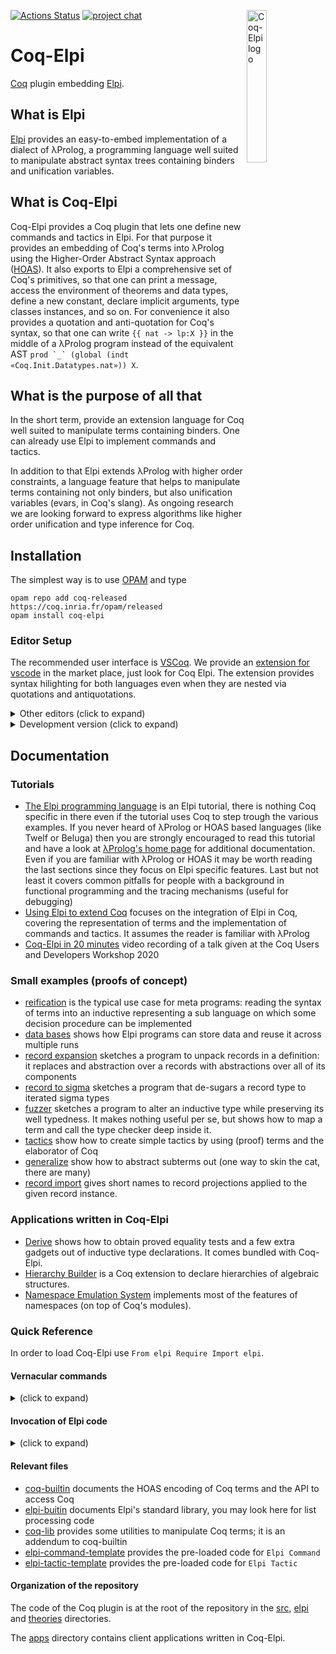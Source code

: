 [![Actions Status](https://github.com/LPCIC/coq-elpi/workflows/CI/badge.svg)](https://github.com/LPCIC/coq-elpi/actions)
[![project chat](https://img.shields.io/badge/zulip-join_chat-brightgreen.svg)](https://coq.zulipchat.com/#narrow/stream/253928-Elpi-users.20.26.20devs)
<img align="right" src="https://github.com/LPCIC/coq-elpi/raw/master/etc/logo.png" alt="Coq-Elpi logo" width="25%" />

# Coq-Elpi
[Coq](https://github.com/coq/coq) plugin embedding [Elpi](https://github.com/LPCIC/elpi).

## What is Elpi
[Elpi](https://github.com/LPCIC/elpi) provides an easy-to-embed implementation
of a dialect of λProlog, a programming language well suited to manipulate
abstract syntax trees containing binders and unification variables.

## What is Coq-Elpi
Coq-Elpi provides a Coq plugin that lets one define new commands and tactics in
Elpi. For that purpose it provides an embedding of Coq's terms into λProlog
using the Higher-Order Abstract Syntax approach
([HOAS](https://en.wikipedia.org/wiki/Higher-order_abstract_syntax)). It also
exports to Elpi a comprehensive set of Coq's primitives, so that one can
print a message, access the environment of theorems and data types, define a
new constant, declare implicit arguments, type classes instances, and so on.
For convenience it also provides a quotation and anti-quotation for Coq's
syntax, so that one can write `{{ nat -> lp:X }}` in the middle of a λProlog
program instead of the equivalent AST
``prod `_` (global (indt «Coq.Init.Datatypes.nat»)) X``.

## What is the purpose of all that
In the short term, provide an extension language for Coq well suited to
manipulate terms containing binders. One can already use Elpi to implement
commands and tactics.

In addition to that Elpi extends λProlog with higher order constraints, a
language feature that helps to manipulate terms containing not only binders, but
also unification variables (evars, in Coq's slang). As ongoing research we are
looking forward to express algorithms like higher order unification and type
inference for Coq.

## Installation

The simplest way is to use [OPAM](http://opam.ocaml.org/) and type
```
opam repo add coq-released https://coq.inria.fr/opam/released
opam install coq-elpi
```

### Editor Setup

The recommended user interface is [VSCoq](https://github.com/coq-community/vscoq/).
We provide an [extension for vscode](https://github.com/LPCIC/coq-elpi-lang) in the
market place, just look for Coq Elpi. The extension provides syntax hilighting
for both languages even when they are nested via quotations and antiquotations.

<details><summary>Other editors (click to expand)</summary><p>

At the time of writing Proof General does not handle quotations correctly, see ProofGeneral/PG#437.
In particular `Elpi Accumulate lp:{{ .... }}.` is used in tutorials to mix Coq and Elpi code
without escaping. Coq-Elpi also accepts `Elpi Accumulate " .... ".` but strings part of the
Elpi code needs to be escaped. Finally, for non-tutorial material, one can always put
the code in an external file and use `Elpi Accumulate File "filename".` instead.

CoqIDE does not handle quotations correctly. The installation process puts
[coq-elpi.lang](etc/coq-elpi.lang)
in a place where CoqIDE can find it.  Then you can select `coq-elpi`
from the menu `Edit -> Preferences -> Colors`.

If you use Vim, we recommend to add the following lines to `~/.vimrc` (in addition to the ones
for [elpi](https://github.com/LPCIC/elpi#syntax-highlight-in-vim))
<details><summary>(click to expand)</summary>
<p>

```vim
"coq-elpi
autocmd FileType lprolog syn keyword coqElpiSpecial fun prod sort let match fix axiom indc indt const prop app
autocmd FileType lprolog syn cluster elpiAntiQuotation contains=elpiAntiQuotationVar,elpiAntiQuotationBound,elpiAntiQuotationTerm
autocmd FileType lprolog syn region elpiAntiQuotationTerm start=+lp:"+ end=+"+ contains=elpiQuotation,lprologVariable,coqElpiSpecial,elpiMacro,lprologSpecial
autocmd FileType lprolog syn match elpiAntiQuotationVar "lp:[A-Z_-]\+"ms=s+3
autocmd FileType lprolog syn match elpiAntiQuotationBound "lp:[a-z_-]\+"
autocmd FileType lprolog hi def link elpiAntiQuotationVar Keyword
autocmd FileType lprolog hi def link elpiAntiQuotationBound Normal
autocmd FileType lprolog hi def link coqElpiSpecial Special
```
</p></details>

</p></details>

<details><summary>Development version (click to expand)</summary><p>

To install the development version one can type
```
opam pin add coq-elpi https://github.com/LPCIC/coq-elpi.git
```
One can also clone this repository and type `make`, but check you have
all the dependencies installed first (see [coq-elpi.opam](coq-elpi.opam)).

</p></details>

## Documentation

### Tutorials

- [The Elpi programming language](examples/tutorial_elpi_lang.v) is an Elpi
  tutorial, there is nothing Coq specific in there even if the tutorial uses Coq
  to step trough the various examples. If you never heard of λProlog or HOAS
  based languages (like Twelf or Beluga) then you are strongly encouraged to
  read this tutorial and have a look at
  [λProlog's home page](http://www.lix.polytechnique.fr/Labo/Dale.Miller/lProlog/)
  for additional documentation. Even if you are familiar with λProlog or HOAS it
  may be worth reading the last sections since they focus on Elpi specific
  features. Last but not least it covers common pitfalls for people with a
  background in functional programming and the tracing mechanisms (useful for
  debugging)
- [Using Elpi to extend Coq](examples/tutorial_coq_elpi.v) focuses on the
  integration of Elpi in Coq, covering the representation of terms and the
  implementation of commands and tactics. It assumes the reader is familiar with
  λProlog
- [Coq-Elpi in 20 minutes](https://youtu.be/m60rHnvCJ2o)
  video recording of a talk given at the Coq Users and Developers Workshop 2020

### Small examples (proofs of concept)

- [reification](examples/example_reflexive_tactic.v) is the typical use
  case for meta programs: reading the syntax of terms into an inductive
  representing a sub language on which some decision procedure can be
  implemented
- [data bases](examples/example_data_base.v) shows how Elpi programs
  can store data and reuse it across multiple runs
- [record expansion](examples/example_record_expansion.v) sketches a
  program to unpack records in a definition: it  replaces and abstraction over a
  records with abstractions over all of its components
- [record to sigma](examples/example_record_to_sigma.v) sketches a
  program that de-sugars a record type to iterated sigma types
- [fuzzer](examples/example_fuzzer.v) sketches a
  program to alter an inductive type while preserving its well typedness. It
  makes nothing useful per se, but shows how to map a term and call the type
  checker deep inside it.
- [tactics](examples/example_curry_howard_tactics.v) show how to create
  simple tactics by using (proof) terms and the elaborator of Coq
- [generalize](examples/example_generalize.v) show how to abstract
  subterms out (one way to skin the cat, there are many)
- [record import](examples/example_import_projections.v) gives short names
  to record projections applied to the given record instance.

### Applications written in Coq-Elpi

- [Derive](apps/derive/examples/usage.v) shows how to 
  obtain proved equality tests and a few extra gadgets out of
  inductive type declarations. It comes bundled with Coq-Elpi.
- [Hierarchy Builder](https://github.com/math-comp/hierarchy-builder) is a
  Coq extension to declare hierarchies of algebraic structures.
- [Namespace Emulation System](apps/NES/examples/usage_NES.v) implements
  most of the features of namespaces (on top of Coq's modules).

### Quick Reference

In order to load Coq-Elpi use `From elpi Require Import elpi`.

#### Vernacular commands

<details><summary>(click to expand)</summary>

- `Elpi Command <qname>` creates command named `<qname>` containing the preamble
  [elpi-command](elpi/elpi-command-template.elpi).
- `Elpi Tactic <qname>` creates a tactic `<qname>` containing the preamble
  [elpi-tactic](elpi/elpi-tactic-template.elpi).
- `Elpi Db <dbname> <code>` creates a Db (a program that is accumulated into
  other programs). `<code>` is the initial contents of the Db, including the
  type declaration of its constituting predicates.
- `Elpi Program <qname> <code>` lower level primitive letting one crate a
  command/tactic with a custom preamble `<code>`.

- `Elpi Accumulate [<qname>] [<code>|File <filename>|Db <dbname>]` adds code to
  the current program (or `<qname>` if specified). The code can be verbatim,
  from a file or a Db. It understands the `#[skip="rex"]` and `#[only="rex"]`
  which make the command a no op if the Coq version is matched (or not) by the
  given regular expression.
- `Elpi Typecheck [<qname>]` typechecks the current program (or `<qname>` if
  specified).
- `Elpi Debug <string>` sets the variable `<string>`, relevant for conditional
  clause compilation (the `:if VARIABLE` clause attribute).
- `Elpi Trace [[<start> <stop>] <predicate-filter>*|Off]` enable/disable
  tracing, eventually limiting it to a specific range of execution steps or
  predicate names.
- `Elpi Bound Steps <number>` limits the number of steps an Elpi program can
  make.
- `Elpi Print <qname> [<string> <filter>*]` prints the program `<qname>` to an
  HTML file named `<qname>.html` (or `<string>` if provided filtering out
  clauses whose file/clause name matches `<filter>`.

where:

- `<qname>` is a qualified Coq name, e.g. `derive.eq` or `my_program`.
- `<dbname>` is like `<qname>` but lives in a different namespace. By convention
  `<dbname>` ends in `.db`, e.g. `derive.eq.db`.
- `<code>` is verbatim Elpi code, either `lp:{{ ... }}` or `" ... "` (in the
  latter case, strings delimiters need to be escaped following Coq rules, e.g.
  `lp:{{ coq.say "hello!" }}` becomes `" coq.say ""hello!"" "`).
- `<filename>` is a string containing the path of an external file, e.g.
  `"this_file.elpi"`.
- `<start>` and `<stop>` are numbers, e.g. `17 24`.
- `<predicate-filter>` is a regexp against which the predicate name is matched,
  e.g. `"derive.*"`.

</p></details>

#### Invocation of Elpi code

<details><summary>(click to expand)</summary>

- `Elpi <qname> <argument>*.` invokes the `main` predicate of the `<qname>`
  program passing a possible empty list of arguments. This is how you invoke a
  command.
- `elpi <qname> <argument>*.` invokes the `solve` predicate of the `<qname>`
  program passing a possible empty list of arguments and the current goal. This
  is how you invoke a tactic.

- `Elpi Export <qname>` makes it possible to invoke command `<qname>` without
  the `Elpi` prefix. Exporting tactics is not supported, but one can define
  a `Tactic Notation` to give the tactic a better syntax and a shorter name.

where `<argument>` can be:

- a number, e.g. `3`, represented in Elpi as `(int 3)`
- a string, e.g. `"foo"` or `bar.baz`,  represented in Elpi as `(str "foo")` and
  `(str "bar.baz")`. Coq keywords and symbols are recognized as strings,
  eg `=>` requires no quotes. Quotes are necessary if the string contains
  a space or a character that is not accepted for qualified identifiers or
  if the string is `Definition`, `Axiom`, `Record`, `Inductive` or `Context`.
- a term, e.g. `(3)` or `(f x)`, represented in Elpi as `(trm ...)`. Note that
  terms always require parentheses, that is `3` is a number while `(3)` is a Coq
  term and depending on the context could be a natural number
  (i.e. `S (S (S O))`) or a `Z` or ... See also the section Terms as arguments
  down below, and the syntax for Ltac variables down below.

Commands also accept the following arguments (the syntax is as close as possible
to the Coq one: [...] means optional, * means 0 or more). See the `argument`
data type in `coq-builtin.elpi` for their HOAS encoding. See also the section
Terms as arguments down below.

- `Definition` _name_ _binder_* [`:` _term_] `:=` _term_
- `Axiom` _name_ `:` _term_
- `Record` _name_ _binder_* [`:` _sort_] `:=` [_name_] `{` _name_ `:` _term_ `;` * `}`
- `Inductive` _name_ _binder_* [`|` _binder_*] [`:` _term_] `:=` `|` _name_ _binder_* `:` _term_ *
- `Context` _binder_*

##### Ltac Variables

Tactics also accept Ltac variables as follows:
  - `ltac_string:(v)` (for `v` of type `string` or `ident`)
  - `ltac_int:(v)` (for `v` of type `int`)
  - `ltac_term_list:(v)` (for `v` of type `constr` or `open_constr`)
  - `ltac_attributes:(v)` (for `v` of type `attributes`)
For example:
```coq
Tactic Notation "tac" string(X) ident(Y) int(Z) constr(T) constr_list(L) :=
  elpi tac ltac_string:(X) ltac_string:(T) ltac_int:(Z) (T) ltac_term_list(L).
```
lets one write `tac "a" b 3 nat t1 t2 t3` in any Ltac context.

##### Attributes

Attributes are supported in both commands and tactics. Examples:
- `#[ att ] Elpi cmd`
- `#[ att ] cmd` for a command `cmd` exported via `Elpi Export cmd`
- `#[ att ] elpi tac`
- `Tactic Notation ... attributes(A) ... := ltac_attributes:(A) elpi tac`.
  Due to a parsing conflict in Coq grammar, at the time of writing this code:
  ```coq
    Tactic Notation "#[" attributes(A) "]" "tac" :=
      ltac_attributes:(A) elpi tac.
  ``` 
  has the following limitation:
  - `#[ att ] tac.` does not parse
  - `(#[ att ] tac).` works
  - `idtac; #[ att ] tac.` works

##### Terms as arguments

Terms are passed to Elpi code in raw format. Notations are unfolded, implicit
arguments are expanded (holes `_` are added) and lexical analysis is performed
(global names and bound names are identified, holes are applied to bound
names in scope). Type checking/inference is not performed: the `coq.typecheck`
or `coq.elaborate-skeleton` APIs can be used to fill in implicit arguments and
insert coercions.

##### Testing/debugging:

- `Elpi Query [<qname>] <code>` runs `<code>` in the current program (or in
  `<qname>` if specified).
- `elpi query [<qname>] <string> <argument>*` runs the `<string>` predicate
  (that must have the same signature of the default predicate `solve`).

</p></details>

#### Relevant files

- [coq-builtin](coq-builtin.elpi) documents the HOAS encoding of Coq terms
  and the API to access Coq
- [elpi-buitin](elpi-builtin.elpi) documents Elpi's standard library, you may
  look here for list processing code
- [coq-lib](elpi/coq-lib.elpi) provides some utilities to manipulate Coq terms;
  it is an addendum to coq-builtin
- [elpi-command-template](elpi/elpi-command-template.elpi) provides the pre-loaded code for
  `Elpi Command`
- [elpi-tactic-template](elpi/elpi-tactic-template.elpi) provides the pre-loaded code for `Elpi Tactic`

#### Organization of the repository

The code of the Coq plugin is at the root of the repository in the [src](src/),
[elpi](elpi/) and [theories](theories/) directories.

The [apps](apps/) directory contains client applications written in Coq-Elpi.

